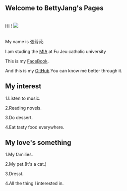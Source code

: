 ## Welcome to BettyJang's Pages

 <br />
    Hi ! <img src="images/images/123456.png" class="inline"/><br /><br />

My name is 張芳菽.

I am studing the [MIA](http://www.miia.fju.edu.tw/layout/oneorange/vvindex.jsp) at Fu Jeu catholic university

This is my [FaceBook](https://www.facebook.com/?ref=tn_tnmn).

And this is my [GitHub](https://github.com/).You can know me better through it.

## My interest

1.Listen to music.

2.Reading novels.

3.Do dessert.

4.Eat tasty food everywhere.

## My love's something

1.My families.

2.My pet.(It's a cat.)

3.Dresst.

4.All the thing I interested in.
